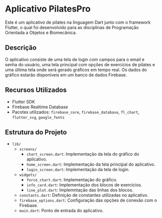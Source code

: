 # Aplicativo PilatesPro
Este é um aplicativo de pilates na linguagem Dart junto com o framework Flutter, o qual foi desenvolvido para as disciplinas de Programação Orientada a Objetos e Biomecânica.

## Descrição
O aplicativo consiste de uma tela de login com campos para o email e senha do usuário, uma tela principal com opções de exercícios de pilates e uma última tela onde será gerado gráficos em tempo real. Os dados do gráfico estarão disponíveis em um banco de dados Firebase.

## Recursos Utilizados
- Flutter SDK
- Firebase Realtime Database
- Pacotes utilizados: `firebase_core`, `firebase_database`, `fl_chart`, `flutter_svg`, `google_fonts`

## Estrutura do Projeto

- `lib/`
  - `screens/`
    - `chart_screen.dart`: Implementação da tela do gráfico do aplicativo.
    - `home_screen.dart`: Implementação da tela principal do aplicativo.
    - `login_screen.dart`: Implementação da tela de login.
  - `widgets/`
    - `force_chart.dart`: Implementação do gráfico.
    - `info_card.dart`: Implementação dos blocos de exercícios.
    - `line_plot.dart`: Implemntação das linhas dos blocos.
  - `constants.dart`: Definição de constantes utilizadas no aplicativo.
  - `firebase_options.dart`: Configuração das opções de conexão com o Firebase.
  - `main.dart`: Ponto de entrada do aplicativo.

